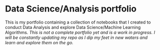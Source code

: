 # Data Science/Analysis portfolio
This is my portfolio containing a collection of notebooks that I created to conduct Data Analysis and explore Data Science/Machine Learning Algorithms.
_This is not a complete portfolio yet and is a work in progress. I will be constantly updating my repo as I dip my feet in new waters and learn and explore them on the go._

